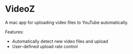 # VideoZ
A mac app for uploading video files to YouTube automatically.

Features:
- Automatically detect new video files and upload 
- User-defined upload rate control
